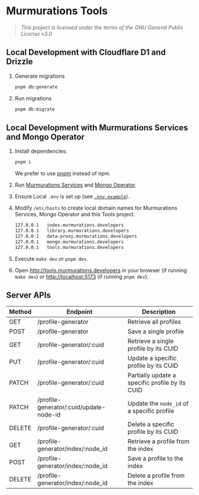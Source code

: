 # Murmurations Tools

> _This project is licensed under the terms of the GNU General Public License v3.0_

## Local Development with Cloudflare D1 and Drizzle

1. Generate migrations

   ```bash
   pnpm db:generate
   ```

2. Run migrations

   ```bash
   pnpm db:migrate
   ```

## Local Development with Murmurations Services and Mongo Operator

1. Install dependencies:

   ```sh
   pnpm i
   ```

   We prefer to use [pnpm](https://pnpm.io/) instead of npm.

2. Run [Murmurations Services](https://github.com/MurmurationsNetwork/MurmurationsServices/blob/main/docs/devops/run-local-dev.md) and [Mongo Operator](https://github.com/MurmurationsNetwork/MongoOperator/tree/main?tab=readme-ov-file#local-setup).
3. Ensure Local `.env` is set up (see [`.env.example`](.env.example)).
4. Modify `/etc/hosts` to create local domain names for Murmurations Services, Mongo Operator and this Tools project.

   ```sh
   127.0.0.1   index.murmurations.developers
   127.0.0.1   library.murmurations.developers
   127.0.0.1   data-proxy.murmurations.developers
   127.0.0.1   mongo.murmurations.developers
   127.0.0.1   tools.murmurations.developers
   ```

5. Execute `make dev` or `pnpm dev`.
6. Open <http://tools.murmurations.developers> in your browser (if running `make dev`) or <http://localhost:5173> (if running `pnpm dev`).

## Server APIs

| Method | Endpoint                                | Description                                     |
| ------ | --------------------------------------- | ----------------------------------------------- |
| GET    | /profile-generator                      | Retrieve all profiles                           |
| POST   | /profile-generator                      | Save a single profile                           |
| GET    | /profile-generator/:cuid                | Retrieve a single profile by its CUID           |
| PUT    | /profile-generator/:cuid                | Update a specific profile by its CUID           |
| PATCH  | /profile-generator/:cuid                | Partially update a specific profile by its CUID |
| PATCH  | /profile-generator/:cuid/update-node-id | Update the `node_id` of a specific profile      |
| DELETE | /profile-generator/:cuid                | Delete a specific profile by its CUID           |
| GET    | /profile-generator/index/:node_id       | Retrieve a profile from the index               |
| POST   | /profile-generator/index/:node_id       | Save a profile to the index                     |
| DELETE | /profile-generator/index/:node_id       | Delete a profile from the index                 |
